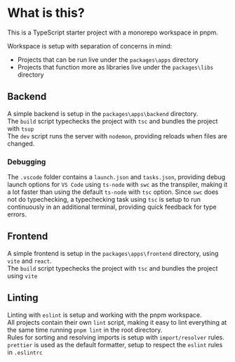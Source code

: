 # What is this?

This is a TypeScript starter project with a monorepo workspace in pnpm.

Workspace is setup with separation of concerns in mind:

- Projects that can be run live under the `packages\apps` directory
- Projects that function more as libraries live under the `packages\libs` directory

## Backend

A simple backend is setup in the `packages\apps\backend` directory.  
The `build` script typechecks the project with `tsc` and bundles the project with `tsup`  
The `dev` script runs the server with `nodemon`, providing reloads when files are changed.

### Debugging

The `.vscode` folder contains a `launch.json` and `tasks.json`, providing debug launch options for `VS Code` using `ts-node` with `swc` as the transpiler, making it a lot faster than using the default `ts-node` with `tsc` option. Since `swc` does not do typechecking, a typechecking task using `tsc` is setup to run continuously in an additional terminal, providing quick feedback for type errors.

## Frontend

A simple frontend is setup in the `packages\apps\frontend` directory, using `vite` and `react`.  
The `build` script typechecks the project with `tsc` and bundles the project using `vite`

## Linting

Linting with `eslint` is setup and working with the pnpm workspace.  
All projects contain their own `lint` script, making it easy to lint everything at the same time running `pnpm lint` in the root directory.  
Rules for sorting and resolving imports is setup with `import/resolver` rules.  
`prettier` is used as the default formatter, setup to respect the `eslint` rules in `.eslintrc`
